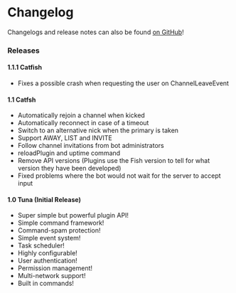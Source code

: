 # Changelog

Changelogs and release notes can also be found [on GitHub](https://github.com/nkreer/Fish/releases)!

### Releases

#### 1.1.1 Catfish

* Fixes a possible crash when requesting the user on ChannelLeaveEvent

#### 1.1 Catfsh

* Automatically rejoin a channel when kicked
* Automatically reconnect in case of a timeout
* Switch to an alternative nick when the primary is taken
* Support AWAY, LIST and INVITE
* Follow channel invitations from bot administrators
* reloadPlugin and uptime command
* Remove API versions (Plugins use the Fish version to tell for what version they have been developed)
* Fixed problems where the bot would not wait for the server to accept input

#### 1.0 Tuna (Initial Release)

* Super simple but powerful plugin API!
* Simple command framework!
* Command-spam protection!
* Simple event system!
* Task scheduler!
* Highly configurable!
* User authentication!
* Permission management!
* Multi-network support!
* Built in commands!